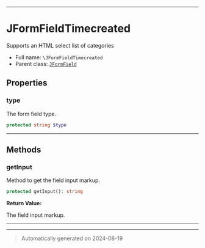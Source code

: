 ***

# JFormFieldTimecreated

Supports an HTML select list of categories



* Full name: `\JFormFieldTimecreated`
* Parent class: [`JFormField`](./JFormField.md)



## Properties


### type

The form field type.

```php
protected string $type
```






***

## Methods


### getInput

Method to get the field input markup.

```php
protected getInput(): string
```









**Return Value:**

The field input markup.




***


***
> Automatically generated on 2024-08-19
